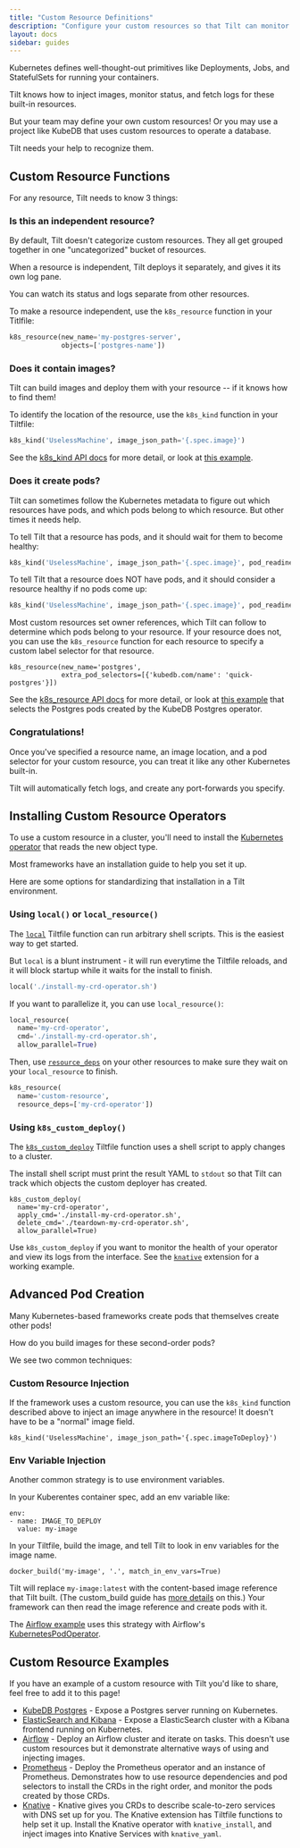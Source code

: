 ```yaml
---
title: "Custom Resource Definitions"
description: "Configure your custom resources so that Tilt can monitor them."
layout: docs
sidebar: guides
---
```


Kubernetes defines well-thought-out primitives like Deployments, Jobs, and
StatefulSets for running your containers.

Tilt knows how to inject images, monitor status, and fetch logs for these
built-in resources.

But your team may define your own custom resources! Or you may use a project
like KubeDB that uses custom resources to operate a database.

Tilt needs your help to recognize them.

## Custom Resource Functions

For any resource, Tilt needs to know 3 things:

### Is this an independent resource?

By default, Tilt doesn't categorize custom resources. They all get grouped together
in one "uncategorized" bucket of resources.

When a resource is independent, Tilt deploys it separately, and gives it its own
log pane.

You can watch its status and logs separate from other resources.

To make a resource independent, use the `k8s_resource` function in your
Titlfile:

```python
k8s_resource(new_name='my-postgres-server',
             objects=['postgres-name'])
```

### Does it contain images?

Tilt can build images and deploy them with your resource -- if it knows how to find them!

To identify the location of the resource, use the `k8s_kind` function in your Tiltfile:

```python
k8s_kind('UselessMachine', image_json_path='{.spec.image}')
```

See the [k8s_kind API docs](api.html#k8s_kind) for more detail, or look at [this
example](https://github.com/tilt-dev/tilt/blob/master/integration/crd/Tiltfile#L8).

### Does it create pods?

Tilt can sometimes follow the Kubernetes metadata to figure out which resources
have pods, and which pods belong to which resource. But other times it needs
help.

To tell Tilt that a resource has pods, and it should wait for them to become healthy:

```python
k8s_kind('UselessMachine', image_json_path='{.spec.image}', pod_readiness='wait')
```

To tell Tilt that a resource does NOT have pods, and it should consider a
resource healthy if no pods come up:


```python
k8s_kind('UselessMachine', image_json_path='{.spec.image}', pod_readiness='ignore')
```

Most custom resources set owner references, which Tilt can follow to determine
which pods belong to your resource. If your resource does not, you can use the
`k8s_resource` function for each resource to specify a custom label selector for
that resource.

```
k8s_resource(new_name='postgres',
             extra_pod_selectors=[{'kubedb.com/name': 'quick-postgres'}])
```

See the [k8s_resource API docs](api.html#k8s_resource) for more detail, or look
at [this
example](https://github.com/tilt-dev/tilt-example-frameworks/blob/master/kubedb-postgres/Tiltfile)
that selects the Postgres pods created by the KubeDB Postgres operator.

### Congratulations!

Once you've specified a resource name, an image location, and a pod selector for your custom
resource, you can treat it like any other Kubernetes built-in.

Tilt will automatically fetch logs, and create any port-forwards you specify.

## Installing Custom Resource Operators

To use a custom resource in a cluster, you'll need to install
the [Kubernetes operator](https://kubernetes.io/docs/concepts/extend-kubernetes/operator/) that reads the new object type.

Most frameworks have an installation guide to help you set it up.

Here are some options for standardizing that installation in a Tilt environment.

### Using `local()` or `local_resource()`

The [`local`](/api.html#api.local) Tiltfile function can run arbitrary shell
scripts. This is the easiest way to get started.

But `local` is a blunt instrument - it will run everytime the Tiltfile reloads,
and it will block startup while it waits for the install to finish.

```python
local('./install-my-crd-operator.sh')
```

If you want to parallelize it, you can use `local_resource()`:

```python
local_resource(
  name='my-crd-operator',
  cmd='./install-my-crd-operator.sh',
  allow_parallel=True)
```

Then, use [`resource_deps`](resource_deps.html) on your other resources to make
sure they wait on your `local_resource` to finish.

```python
k8s_resource(
  name='custom-resource',
  resource_deps=['my-crd-operator'])
```

### Using `k8s_custom_deploy()`

The [`k8s_custom_deploy`](/api.html#api.k8s_custom_deploy) Tiltfile function
uses a shell script to apply changes to a cluster.

The install shell script must print the result YAML to `stdout`
so that Tilt can track which objects the custom deployer has created.

```
k8s_custom_deploy(
  name='my-crd-operator',
  apply_cmd='./install-my-crd-operator.sh',
  delete_cmd='./teardown-my-crd-operator.sh',
  allow_parallel=True)
```

Use `k8s_custom_deploy` if you want to monitor the health of your operator and
view its logs from the interface. See the
[`knative`](https://github.com/tilt-dev/tilt-extensions/blob/master/knative/Tiltfile)
extension for a working example.

## Advanced Pod Creation
    
Many Kubernetes-based frameworks create pods that themselves create other pods!

How do you build images for these second-order pods?

We see two common techniques:

### Custom Resource Injection

If the framework uses a custom resource, you can use the `k8s_kind` function
described above to inject an image anywhere in the resource! It doesn't have to
be a "normal" image field.

```
k8s_kind('UselessMachine', image_json_path='{.spec.imageToDeploy}')
```

### Env Variable Injection

Another common strategy is to use environment variables.

In your Kuberentes container spec, add an env variable like:

```
env:
- name: IMAGE_TO_DEPLOY
  value: my-image
```

In your Tiltfile, build the image, and tell Tilt to look in env variables for the image name.

```
docker_build('my-image', '.', match_in_env_vars=True)
```

Tilt will replace `my-image:latest` with the content-based image reference that
Tilt built. (The custom_build guide has [more
details](custom_build.html#why-tilt-uses-immutable-tags) on this.)  Your
framework can then read the image reference and create pods with it.

The [Airflow
example](https://github.com/tilt-dev/tilt-example-frameworks/tree/master/airflow)
uses this strategy with Airflow's
[KubernetesPodOperator](https://airflow.apache.org/docs/stable/kubernetes.html).

## Custom Resource Examples

If you have an example of a custom resource with Tilt you'd like to share, feel free to add it to this page!

- [KubeDB
  Postgres](https://github.com/tilt-dev/tilt-example-frameworks/tree/master/kubedb-postgres) -
  Expose a Postgres server running on Kubernetes.
- [ElasticSearch and Kibana](https://github.com/tilt-dev/tilt-example-frameworks/tree/master/kibana) -
  Expose a ElasticSearch cluster with a Kibana frontend running on Kubernetes.
- [Airflow](https://github.com/tilt-dev/tilt-example-frameworks/tree/master/airflow) -
  Deploy an Airflow cluster and iterate on tasks. This doesn't use custom resources
  but it demonstrate alternative ways of using and injecting images.
- [Prometheus](https://github.com/tilt-dev/tilt-example-frameworks/tree/master/prometheus) -
  Deploy the Prometheus operator and an instance of Prometheus. Demonstrates how to
  use resource dependencies and pod selectors to install the CRDs in the right order,
  and monitor the pods created by those CRDs.
- [Knative](https://github.com/tilt-dev/tilt-extensions/tree/master/knative) -
  Knative gives you CRDs to describe scale-to-zero services with DNS set up for
  you. The Knative extension has Tiltfile functions to help set it up.  Install
  the Knative operator with `knative_install`, and inject images into Knative
  Services with `knative_yaml`.
